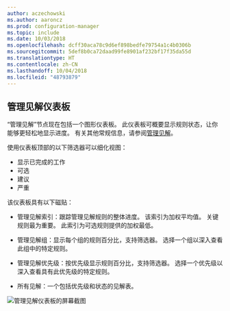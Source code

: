 ```yaml
---
author: aczechowski
ms.author: aaroncz
ms.prod: configuration-manager
ms.topic: include
ms.date: 10/03/2018
ms.openlocfilehash: dcff30aca78c9d6ef898bedfe79754a1c4b0306b
ms.sourcegitcommit: 5def8b0ca72daad99fe8901af232bf17f35da55d
ms.translationtype: HT
ms.contentlocale: zh-CN
ms.lasthandoff: 10/04/2018
ms.locfileid: "48793879"
---
```

## <a name="bkmk_insights"></a> 管理见解仪表板
<!--1357979-->

“管理见解”节点现在包括一个图形仪表板。 此仪表板可概要显示规则状态，让你能够更轻松地显示进度。 有关其他常规信息，请参阅[管理见解](/sccm/core/servers/manage/management-insights)。

使用仪表板顶部的以下筛选器可以细化视图：
- 显示已完成的工作
- 可选
- 建议
- 严重

该仪表板具有以下磁贴：
- 管理见解索引：跟踪管理见解规则的整体进度。 该索引为加权平均值。 关键规则最为重要。 此索引为可选规则提供的加权最低。  

- 管理见解组：显示每个组的规则百分比，支持筛选器。 选择一个组以深入查看此组中的特定规则。  

- 管理见解优先级：按优先级显示规则百分比，支持筛选器。 选择一个优先级以深入查看具有此优先级的特定规则。  

- 所有见解：一个包括优先级和状态的见解表。  

![管理见解仪表板的屏幕截图](../../media/1357979-management-insights-dashboard.png)


